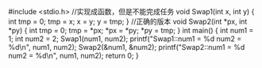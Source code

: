 #include <stdio.h>
//实现成函数，但是不能完成任务
void Swap1(int x, int y)
{
 int tmp = 0;
 tmp = x;
 x = y;
 y = tmp;
}
//正确的版本
void Swap2(int *px, int *py)
{
 int tmp = 0;
 tmp = *px;
 *px = *py;
 *py = tmp;
}
int main()
{
 int num1 = 1;
 int num2 = 2;
 Swap1(num1, num2);
 printf("Swap1::num1 = %d num2 = %d\n", num1, num2);
 Swap2(&num1, &num2);
 printf("Swap2::num1 = %d num2 = %d\n", num1, num2);
 return 0;
}
